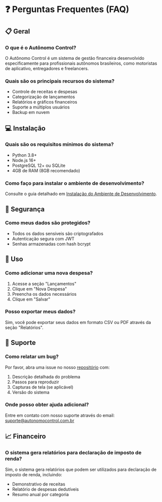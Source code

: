 # ❓ Perguntas Frequentes (FAQ)

## 📋 Geral

### O que é o Autônomo Control?
O Autônomo Control é um sistema de gestão financeira desenvolvido especificamente para profissionais autônomos brasileiros, como motoristas de aplicativo, entregadores e freelancers.

### Quais são os principais recursos do sistema?
- Controle de receitas e despesas
- Categorização de lançamentos
- Relatórios e gráficos financeiros
- Suporte a múltiplos usuários
- Backup em nuvem

## 💻 Instalação

### Quais são os requisitos mínimos do sistema?
- Python 3.8+
- Node.js 16+
- PostgreSQL 12+ ou SQLite
- 4GB de RAM (8GB recomendado)

### Como faço para instalar o ambiente de desenvolvimento?
Consulte o guia detalhado em [Instalação do Ambiente de Desenvolvimento](../01_instalacao/ambiente_desenvolvimento.md).

## 🔐 Segurança

### Como meus dados são protegidos?
- Todos os dados sensíveis são criptografados
- Autenticação segura com JWT
- Senhas armazenadas com hash bcrypt

## 📱 Uso

### Como adicionar uma nova despesa?
1. Acesse a seção "Lançamentos"
2. Clique em "Nova Despesa"
3. Preencha os dados necessários
4. Clique em "Salvar"

### Posso exportar meus dados?
Sim, você pode exportar seus dados em formato CSV ou PDF através da seção "Relatórios".

## 🔧 Suporte

### Como relatar um bug?
Por favor, abra uma issue no nosso [repositório](https://github.com/seu-usuario/autonomo-control/issues) com:
1. Descrição detalhada do problema
2. Passos para reproduzir
3. Capturas de tela (se aplicável)
4. Versão do sistema

### Onde posso obter ajuda adicional?
Entre em contato com nosso suporte através do email: suporte@autonomocontrol.com.br

## 📈 Financeiro

### O sistema gera relatórios para declaração de imposto de renda?
Sim, o sistema gera relatórios que podem ser utilizados para declaração de imposto de renda, incluindo:
- Demonstrativo de receitas
- Relatório de despesas dedutíveis
- Resumo anual por categoria

